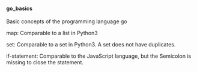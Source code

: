 <h4>go_basics</h4>
<p>Basic concepts of the programming language go</p>
<p>map: Comparable to a list in Python3</p>
<p>set: Comparable to a set in Python3. A set does not have duplicates.</p>
<p>if-statement: Comparable to the JavaScript language, but the Semicolon is missing to close the statement.</p>

